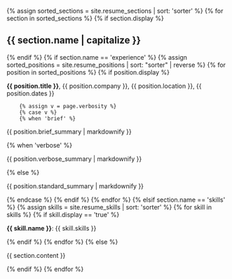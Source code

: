 {% assign sorted_sections = site.resume_sections | sort: 'sorter' %}
{% for section in sorted_sections %}
  {% if section.display %}
<h2>{{ section.name | capitalize }}</h2>
  {% endif %}
  {% if section.name == 'experience' %}
    {% assign sorted_positions = site.resume_positions | sort: "sorter" | reverse %}
      {% for position in sorted_positions %}
        {% if position.display %}
<p><strong>{{ position.title }}</strong>, {{ position.company }}, {{ position.location }}, {{ position.dates }}</p>

        {% assign v = page.verbosity %}
        {% case v %}
        {% when 'brief' %}
<p>{{ position.brief_summary | markdownify }}</p>
        {% when 'verbose' %}
<p>{{ position.verbose_summary | markdownify }}</p>
        {% else %}
<p>{{ position.standard_summary | markdownify }}</p>
        {% endcase %}
        {% endif %}
      {% endfor %}
  {% elsif section.name == 'skills' %}
    {% assign skills = site.resume_skills | sort: 'sorter' %}
      {% for skill in skills %}
      {% if skill.display == 'true' %}
<p><strong>{{ skill.name }}</strong>: {{ skill.skills }}</p>
      {% endif %}
      {% endfor %}
  {% else %}
<p>{{ section.content }}</p>
  {% endif %}
{% endfor %}
